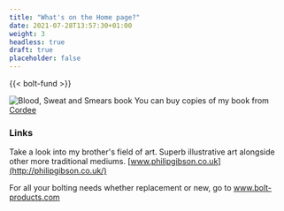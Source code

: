 ```yaml
---
title: "What's on the Home page?"
date: 2021-07-28T13:57:30+01:00
weight: 3
headless: true
draft: true
placeholder: false
---
```


{{< bolt-fund >}}


![Blood, Sweat and Smears book](/home-page/blood-sweat-and-smears.jpg)
You can buy copies of my book from [Cordee](https://cordee.co.uk/Blood-Sweat-and-Smears-det-0-0-0-16165.html?search=blood+sweat+and+smears&stype=All&schcat=0&schtext=a&schtype=0)

### Links

Take a look into my brother's field of art. Superb illustrative art alongside other more traditional mediums.
[www.philipgibson.co.uk](http://philipgibson.co.uk/)

For all your bolting needs whether replacement or new, go to
[www.bolt-products.com ](http://bolt-products.com/)

